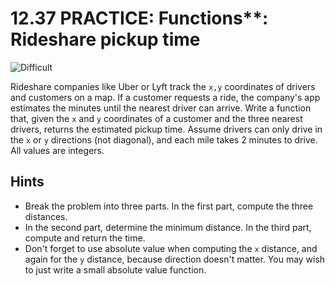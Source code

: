 # 12.37 PRACTICE: Functions**: Rideshare pickup time
![Difficult]

Rideshare companies like Uber or Lyft track the `x,y` coordinates of drivers and customers on a map.
If a customer requests a ride, the company's app estimates the minutes until the nearest driver can arrive.
Write a function that, given the `x` and `y` coordinates of a customer and the three nearest drivers, returns the estimated pickup time.
Assume drivers can only drive in the `x` or `y` directions (not diagonal),
and each mile takes 2 minutes to drive. All values are integers.

## Hints
* Break the problem into three parts. In the first part, compute the three distances.
* In the second part, determine the minimum distance. In the third part, compute and return the time.
* Don't forget to use absolute value when computing the `x` distance, and again for the `y` distance, because direction doesn't matter.
You may wish to just write a small absolute value function.

[Difficult]: https://flat.badgen.net/badge/Difficult/★★☆☆/yellow